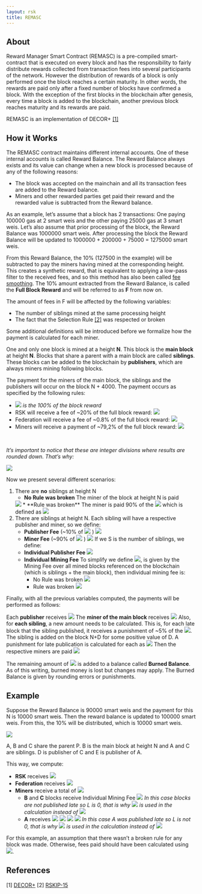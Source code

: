 ```yaml
---
layout: rsk
title: REMASC
---
```


## About

Reward Manager Smart Contract (REMASC) is a pre-compiled smart-contract that is executed on every block and has the responsibility to fairly distribute rewards collected from transaction fees into several participants of the network. However the distribution of rewards of a block is only performed once the block reaches a certain maturity. In other words, the rewards are paid only after a  fixed number of blocks have confirmed a block. With the exception of the first blocks in the blockchain after genesis, every time a block is added to the blockchain, another previous block reaches maturity and its rewards are paid.

REMASC is an implementation of DECOR+ [[1]](https://scalingbitcoin.org/papers/DECOR-LAMI.pdf)

## How it Works

The REMASC contract maintains different internal accounts. One of these internal accounts is called Reward Balance. The Reward Balance always exists and its value can change when a new block is processed because of any of the following reasons:

* The block was accepted on the mainchain and all its transaction fees are added to the Reward balance.
* Miners and other rewarded parties get paid their reward and the rewarded value is subtracted from the Reward balance.

As an example, let’s assume that a block has 2 transactions: One paying 100000 gas at 2 smart weis and the other paying 25000 gas at 3 smart weis. Let’s also assume that prior processing of the block, the Reward Balance was 1000000 smart weis. After processing the block the Reward Balance will be updated to 1000000 + 200000 + 75000 = 1275000 smart weis.

From this Reward Balance, the 10% (127500 in the example) will be subtracted to pay the miners having mined at the corresponding height. This creates a synthetic reward, that is equivalent to applying a low-pass filter to the received fees, and so this method has also been called [fee smoothing](https://lists.linuxfoundation.org/pipermail/bitcoin-dev/2016-January/012297.html). The 10% amount extracted from the Reward Balance, is called the **Full Block Reward** and will be referred to as **F** from now on.

The amount of fees in F will be affected by the following variables:

* The number of siblings mined at the same processing height
* The fact that the Selection Rule [[2]](https://github.com/rsksmart/RSKIPs/blob/master/IPs/RSKIP15.md) was respected or broken

Some additional definitions will be introduced before we formalize how the payment is calculated for each miner.

One and only one block is mined at a height **N**. This block is the **main block** at height **N**. Blocks that share a parent with a main block are called **siblings**. These blocks can be added to the blockchain by **publishers**, which are always miners mining following blocks.

The payment for the miners of the main block, the siblings and the publishers will occur on the block N + 4000. The payment occurs as specified by the following rules:

* <img src="https://latex.codecogs.com/svg.latex?$\textit{FullBlock_{rwd}}$"/> *is the 100% of the block reward*
* RSK will receive a fee of ~20% of the full block reward:
  <img src="https://latex.codecogs.com/svg.latex?Rsk_{rwd}=\frac{FullBlock_{rwd}}{5}"/>
* Federation will receive a fee of  ~0.8% of the full block reward:
  <img src="https://latex.codecogs.com/svg.latex?Fed_{rwd}=\frac{FullBlock_{rwd}-Rsk_{rwd}}{100}"/>
* Miners will receive a payment of ~79,2% of the full block reward:
  <img src="https://latex.codecogs.com/svg.latex?Miners_{rwd}=FullBlock_{rwd}-Rsk_{rwd}-Fed_{rwd}"/>

<br/>

*It’s important to notice that these are integer divisions where results are rounded down. That’s why:* 

<img src="https://latex.codecogs.com/svg.latex?\frac{\textit{4}}{\textit{5}}*FullBlock_{rwd}%20\neq%20FullBlock_{rwd}-\frac{FullBlock_{rwd}}{5}"/>

<br/>

Now we present several different scenarios:

1. There are **no** siblings at height N
    * **No Rule was broken**
    The miner of the block at height N is paid
    <img src="https://latex.codecogs.com/svg.latex?Miners_{rwd}"/>
    * **Rule was broken**
    The miner is paid 90% of the
    <img src="https://latex.codecogs.com/svg.latex?Miners_{rwd}"/>
    which is defined as
    <img src="https://latex.codecogs.com/svg.latex?%20Miners_{rwdBroken}=Miners_{rwd}-\frac{Miners_{rwd}}{10}%20%22"/>
2. There are siblings at height N. 
   Each sibling will have a respective publisher and miner, so we define:
   * **Publisher Fee** (~10% of
     <img src="https://latex.codecogs.com/svg.latex?Miners_{rwd}"/>
     )
     <img src="https://latex.codecogs.com/svg.latex?PubFee_{rwd}=\frac{Miners_{rwd}}{10}"/>
   * **Miner Fee** (~90% of
     <img src="https://latex.codecogs.com/svg.latex?Miners_{rwd}"/>
     )
     <img src="https://latex.codecogs.com/svg.latex?MinersFee_{rwd}=Miners_{rwd}-PubFee_{rwd}"/>
     If we S is the number of siblings, we define:
    * **Individual Publisher Fee**
      <img src="https://latex.codecogs.com/svg.latex?IndPubFee_{rwd}=\frac{PubFee_{rwd}}{S}"/>
   * **Individual Mining Fee** 
     To simplify we define
     <img src="https://latex.codecogs.com/svg.latex?Mining_{rwd}=\frac{MiningFees_{rwd}}{S+1}"/>,
     is given by the Mining Fee over all mined blocks referenced on the blockchain (which is siblings + the main block), then individual mining fee is:
     * No Rule was broken
       <img src="https://latex.codecogs.com/svg.latex?IndMiningFee_{rwd}=Mining_{rwd}"/>
     * Rule was broken
       <img src="https://latex.codecogs.com/svg.latex?IndMiningFee_{rwdBroken}=Mining_{rwd}-\frac{Mining_{rwd}}{10}-L"/>

Finally, with all the previous variables computed, the payments will be performed as follows:

Each **publisher** receives
<img src="https://latex.codecogs.com/svg.latex?PubFee_{rwd}"/>
The **miner of the main block** receives
<img src="https://latex.codecogs.com/svg.latex?IndMiningFee_{rwd}"/>
Also, for **each sibling**, a new amount needs to be calculated. This is, for each late block that the sibling published, it receives a punishment of ~5% of the
<img src="https://latex.codecogs.com/svg.latex?IndMiningFee{rwd}"/>.
The sibling is added on the block N+D for some positive value of D. A punishment for late publication is calculated for each as
<img src="https://latex.codecogs.com/svg.latex?L=%20\frac{(D-1)%20*%20IndMiningFee_{Rwd}}{20}"/>
Then the respective miners are paid
<img src="https://latex.codecogs.com/svg.latex?IndMiningFeeLate_{rwd}=%20IndMiningFee_{Rwd}%20-%20L"/>

The remaining amount of
<img src="https://latex.codecogs.com/svg.latex?Miners_{rwd}"/>
is added to a balance called **Burned Balance**. As of this writing, burned money is lost but changes may apply. The Burned Balance is given by rounding errors or punishments.

## Example

Suppose the Reward Balance is 90000 smart weis and the payment for this N is 10000 smart weis. Then the reward balance is updated to 100000 smart weis. From this, the 10% will be distributed, which is 10000 smart weis.

![](https://i.imgur.com/FgA02Rl.png)

A, B and C share the parent P. B is the main block at height N and A and C are siblings. D is publisher of C and E is publisher of A.

This way, we compute:

* **RSK** receives
  <img src="https://latex.codecogs.com/svg.latex?Rsk_{rwd}=%20\frac{FullBlock_{rwd}}{5}%20\implies%20\frac{10000}{5}%20\implies%20Rsk_{rwd}%20=%202000"/>
* **Federation** receives
  <img src="https://latex.codecogs.com/svg.latex?Fed_{rwd}=%20\frac{FullBlock_{rwd}-Rsk_{rwd}}{100}%20\implies%20\frac{10000-2000}{100}%20\implies%20Fed_{rwd}%20=%2080"/>
* **Miners** receive a total of
  <img src="https://latex.codecogs.com/svg.latex?MinerFee_{rwd}=%20Miner_{rwd}-PubFee_{rwd}%20\implies%207920-792%20\implies%20MinerFee_{rwd}%20=%207128"/>
    * **B** and **C** blocks receive Individual Mining Fee 
      <img src="https://latex.codecogs.com/svg.latex?IndMiningFee_{rwd}=%20\frac{MinerFee_{rwd}}{S+1}%20\implies%20\frac{7128}{3}%20\implies%20IndMiningFee_{rwd}%20=%202376"/>
      *In this case blocks are not published late so L is 0, that is why*
      <img src="https://latex.codecogs.com/svg.latex?IndMiningFee_{rwd}"/>
      *is used in the calculation instead of*
      <img src="https://latex.codecogs.com/svg.latex?IndMiningFeeLate_{rwd}"/>
    * **A** receives
      <img src="https://latex.codecogs.com/svg.latex?IndMiningFeeLate_{rwd}=IndMiningFee_{rwd}%20-%20L"/>
      <img src="https://latex.codecogs.com/svg.latex?IndMiningFeeLate_{rwd}=IndMiningFee_{rwd}%20-%20\frac{(D-1)%20*%20IndMiningFee_{Rwd}}{20}"/>
      <img src="https://latex.codecogs.com/svg.latex?IndMiningFeeLate_{rwd}=%202376%20=%20IndMiningFee_{rwd}%20-%20\frac{(2-1)%20*%202376}{20}"/>
      <img src="https://latex.codecogs.com/svg.latex?IndMiningFeeLate_{rwd}=%202257"/>
      *In this case A was published late so L is not 0, that is why*
      <img src="https://latex.codecogs.com/svg.latex?IndMiningFeeLate_{rwd}"/> *is used in the calculation instead of*
      <img src="https://latex.codecogs.com/svg.latex?IndMiningFee_{rwd}"/>

For this example, an assumption that there wasn’t a broken rule for any block was made. Otherwise, fees paid should have been calculated using <img src="https://latex.codecogs.com/svg.latex?IndMiningFeeLate_{rwdBroken}"/>.

## References

[1] [DECOR+](https://scalingbitcoin.org/papers/DECOR-LAMI.pdf)
[2] [RSKIP-15](https://github.com/rsksmart/RSKIPs/blob/master/IPs/RSKIP15.md)
